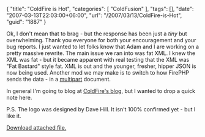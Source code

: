 {
	"title": "ColdFire is Hot",
	"categories": [
		"ColdFusion"
	],
	"tags": [],
	"date": "2007-03-13T22:03:00+06:00",
	"url": "/2007/03/13/ColdFire-is-Hot",
	"guid": "1887"
}

Ok, I don't mean that to brag - but the response has been just a <i>tiny</i> but overwhelming. Thank you everyone for both your encouragement and your bug reports. I just wanted to let folks know that Adam and I are working on a pretty massive rewrite. The main issue we ran into was fat XML. I knew the XML was fat - but it became apparent with real testing that the XML was "Fat Bastard" style fat. XML is out and the younger, fresher, hipper JSON is now being used. Another mod we may make is to switch to how FirePHP sends the data - in a <a href="http://www.firephp.org/Reference/Specifications/Protocol.htm">multipart</a> document. 

In general I'm going to blog at <a href="http://coldfire.riaforge.org/blog">ColdFire's blog</a>, but I wanted to drop a quick note here. 

P.S. The logo was designed by Dave Hill. It isn't 100% confirmed yet - but I like it.<p><a href='enclosures/D%3A%5Cwebsites%5Cdev%2Ecamdenfamily%2Ecom%5Cenclosures%2Fcoldfire%5Fdes1%2Egif'>Download attached file.</a></p>